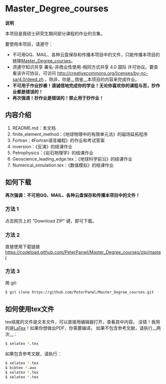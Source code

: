 # Master_Degree_courses

**说明**

本项目是我硕士研究生期间部分课程的作业的合集。

要使用本项目，请遵守：

  * 不可用QQ、MAIL、各种云盘保存和传播本项目中的文件，只能传播本项目的链接[Master_Degree_courses](https://github.com/PeterPanwl/Master_Degree_courses)。
  * 须遵守知识共享 署名-非商业性使用-相同方式共享 4.0 国际 许可协议。要查看该许可协议，可访问 http://creativecommons.org/licenses/by-nc-sa/4.0/deed.zh 。除非，你是__借鉴__本项目的内容来完成作业。
  * __不可用于作业抄袭！请诚信地完成你的学业！无论你喜欢你的课程与否，抄作业都是错误的！__
  * __再次强调！抄作业是错误的！禁止用于抄作业！__

## 内容介绍

1. README.md：本文档
2. finite_element_method：《地球物理中的有限单元法》的磁场延拓程序
3. Fortran：《Fortran语言编程》的作业和考试答案
4. inversion：《反演》的结课作业
5. Petrophysics：《岩石物理学》的结课作业
6. Geoscience_leading_edge.tex：《地球科学前沿》的结课作业
7. Numerical_simulation.tex：《数值模拟》的结课作业

## 如何下载

__再次强调：不可用QQ、MAIL、各种云盘保存和传播本项目中的文件！__

### 方法 1

点击网页上的 "Download ZIP" 键，即可下载。

### 方法 2

直接使用下载链接
https://codeload.github.com/PeterPanwl/Master_Degree_courses/zip/master

### 方法 3

用 git:

~~~bash
$ git clone https://github.com/PeterPanwl/Master_Degree_courses.git
~~~

## 如何使用tex文件

tex结尾的文件是文本文件，可以直接用编辑器打开，查看其中内容。
没错！我用的是[LaTex](https://www.latex-project.org/)！如果你想做出PDF，你需要编译。
如果不包含参考文献，请执行__两次__：

~~~bash
$ xelatex *.tex
~~~

如果包含参考文献，请执行：

~~~bash
$ xelatex *.tex
$ bibtex *.aux
$ xelatex *.tex
$ xelatex *.tex
~~~
